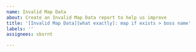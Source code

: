 ```yaml
---
name: Invalid Map Data
about: Create an Invalid Map Data report to help us improve
title: '[Invalid Map Data][what exactly]: map if exists > boss name'
labels: ''
assignees: sbsrnt

---
```


<!-- If your issue title was not prefilled: -->
<!-- Please stick to issue title placeholder (see examples below): [Invalid Map Data][what exactly]: map > boss name -->
<!-- issue title examples: -->
<!-- [Invalid Map Data][Missing Boss]: Lair Of The Hydra > Guardian Of The Hydra -->


<!-- If your issue title was prefilled -->
<!-- You are all set, as all the data we need is in the issue title :) -->
<!-- Just hit the "Submit new issue" button and you are good to go -->
<!-- Thanks! -->
